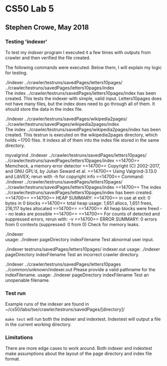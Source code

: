 # CS50 Lab 5
## Stephen Crowe, May 2018

### Testing 'indexer'

To test my *indexer* program I executed it a few times with outputs from crawler and then verified the file created.

The following commands were executed. Below them, I will explain my logic for testing.

./indexer ../crawler/testruns/savedPages/letters10pages/ ../crawler/testruns/savedPages/letters10pages/index                                                        
The index ../crawler/testruns/savedPages/letters10pages/index has been created.
This tests the indexer with simple, valid input. Letters10pages does not have many files, but the index does need to go through all of them. It should store the data in the index file.


./indexer ../crawler/testruns/savedPages/wikipedia2pages/ ../crawler/testruns/savedPages/wikipedia2pages/index                                                      
The index ../crawler/testruns/savedPages/wikipedia2pages/index has been created.
This testrun is executed on the wikipedia2pages directory, which holds ~1700 files. It indexs all of them into the index file stored in the same directory.



myvalgrind ./indexer ../crawler/testruns/savedPages/letters10pages/ ../crawler/testruns/savedPages/letters10pages/index
==14700== Memcheck, a memory error detector
==14700== Copyright (C) 2002-2017, and GNU GPL'd, by Julian Seward et al.
==14700== Using Valgrind-3.13.0 and LibVEX; rerun with -h for copyright info
==14700== Command: ./indexer ../crawler/testruns/savedPages/letters10pages/ ../crawler/testruns/savedPages/letters10pages/index
==14700== 
The index ../crawler/testruns/savedPages/letters10pages/index has been created.
==14700== 
==14700== HEAP SUMMARY:
==14700==     in use at exit: 0 bytes in 0 blocks
==14700==   total heap usage: 1,651 allocs, 1,651 frees, 216,117 bytes allocated
==14700== 
==14700== All heap blocks were freed -- no leaks are possible
==14700== 
==14700== For counts of detected and suppressed errors, rerun with: -v
==14700== ERROR SUMMARY: 0 errors from 0 contexts (suppressed: 0 from 0)
Check for memory leaks.



./indexer  
usage: ./indexer pageDirectory indexFilename
Test abnormal user input.



./indexer testruns/savedPages/letters10pages/ indexer.out
usage: ./indexer pageDirectory indexFilename
Test an incorrect crawler directory.



./indexer ../crawler/testruns/savedPages/letters10pages ../common/unknown/indexer.out
Please provide a valid pathname for the indexFilename.
usage: ./indexer pageDirectory indexFilename
Test an unopenable filename.


### Test run

Example runs of the indexer are found in ~/cs50/labs/tse/crawler/testruns/savedPages/[directory]/

`make test` will run both the indexer and indextest. Indextest will output a file in the current working directory.

### Limitations

There are more edge cases to work around. Both indexer and indextest make assumptions about the layout of the page directory and index file format.
